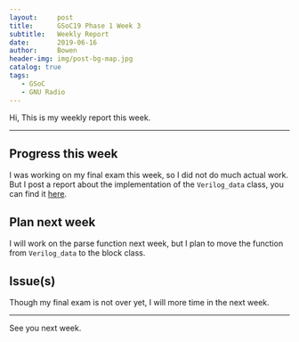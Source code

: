 ```yaml
---
layout:     post
title:      GSoC19 Phase 1 Week 3
subtitle:   Weekly Report
date:       2019-06-16
author:     Bowen
header-img: img/post-bg-map.jpg
catalog: true
tags:
   - GSoC
   - GNU Radio
---
```


Hi, This is my weekly report this week.

--------------------------

## Progress this week
I was working on my final exam this week, so I did not do much actual work. But I post a report about the implementation of the `Verilog_data` class, you can find it [here](https://b0wen-hu.github.io/2019/06/16/Implementation-of-Verilog_data/).

## Plan next week
I will work on the parse function next week, but I plan to move the function from `Verilog_data` to the block class.

## Issue(s)
Though my final exam is not over yet, I will more time in the next week.

--------------------------

See you next week.